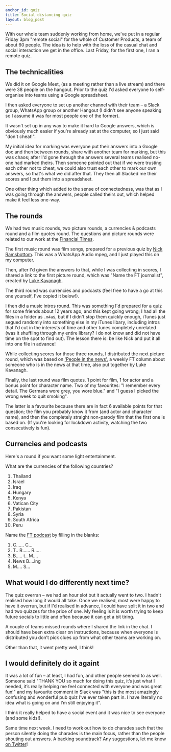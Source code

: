 ```yaml
---
anchor_id: quiz
title: Social distancing quiz
layout: blog_post
---
```


With our whole team suddenly working from home, we've put in a regular Friday 3pm "remote social" for the whole of Customer Products, a team of about 60 people. The idea is to help with the loss of the casual chat and social interaction we get in the office. Last Friday, for the first one, I ran a remote quiz.

## The technicalities

We did it on Google Meet, (as a meeting rather than a live stream) and there were 38 people on the hangout. Prior to the quiz I'd asked everyone to self-organise into teams using a Google spreadsheet.

I then asked everyone to set up another channel with their team – a Slack group, WhatsApp group or another Hangout (I didn't see anyone speaking so I assume it was for most people one of the former).

It wasn't set up in any way to make it hard to Google answers, which is obviously much easier if you're already sat at the computer, so I just said "don't cheat!".

My initial idea for marking was everyone put their answers into a Google doc and then between rounds, share with another team for marking, but this was chaos; after I'd gone through the answers several teams realised no-one had marked theirs. Then someone pointed out that if we were trusting each other not to cheat, we could also trust each other to mark our own answers, so that's what we did after that. They then all Slacked me their scores and I put them into a spreadsheet.

One other thing which added to the sense of connectedness, was that as I was going through the answers, people called theirs out, which helped make it feel less one-way.

## The rounds

We had two music rounds, two picture rounds, a currencies & podcasts round and a film quotes round. The questions and picture rounds were related to our work at the [Financial Times](https://www.ft.com/).

The first music round was film songs, prepared for a previous quiz by [Nick Ramsbottom](https://twitter.com/nickramsbottom). This was a WhatsApp Audio mpeg, and I just played this on my computer.

Then, after I'd given the answers to that, while I was collecting in scores, I shared a link to the first picture round, which was "Name the FT journalist", created by [Luke Kavanagh](http://ft.com/luke).

The third round was currencies and podcasts (feel free to have a go at this one yourself, I've copied it below!).

I then did a music intros round. This was something I'd prepared for a quiz for some friends about 12 years ago, and this kept going wrong; I had all the files in a folder as `.m4a`s, but if I didn't stop them quickly enough, iTunes just segued randomly into something else in my iTunes libary, including intros that I'd cut in the interests of time and other tunes completely unrelated (was it shuffling through my entire library? I do not know and did not have time on the spot to find out). The lesson there is: be like Nick and put it all into one file in advance!

While collecting scores for those three rounds, I distributed the next picture round, which was based on ['People in the news'](https://www.ft.com/columnists/person-in-the-news), a weekly FT column about someone who is in the news at that time, also put together by Luke Kavanagh.

Finally, the last round was film quotes. 1 point for film, 1 for actor and a bonus point for character name. Two of my favourites: "I remember every detail. The Germans wore grey, you wore blue." and "I guess I picked the wrong week to quit smoking".

The latter is a favourite because there are in fact 6 available points for that question; the film you probably know it from (and actor and character name), and then the completely straight non-parody film that the first one is based on. (If you're looking for lockdown activity, watching the two consecutively is fun).

## Currencies and podcasts

Here's a round if you want some light entertainment.

What are the currencies of the following countries?

1. Thailand
1. Israel
1. Iraq
1. Hungary
1. Kenya
1. Vatican City
1. Pakistan
1. Syria
1. South Africa
1. Peru

Name the [FT podcast](https://www.ft.com/podcasts) by filling in the blanks:

1. C...... C...
1. T.. R...... R.....
1. B..... t.. M....
1. News B....ing
1. M.... S...

## What would I do differently next time?

The quiz overran – we had an hour slot but it actually went to two. I hadn't realised how long it would all take. Once we realised, most were happy to have it overrun, but if I'd realised in advance, I could have split it in two and had two quizzes for the price of one. My feeling is it is worth trying to keep future socials to little and often because it can get a bit tiring.

A couple of teams missed rounds where I shared the link in the chat. I should have been extra clear on instructions, because when everyone is distributed you don’t pick clues up from what other teams are working on.

Other than that, it went pretty well, I think!

## I would definitely do it againt

It was a lot of fun – at least, I had fun, and other people seemed to as well. Someone said "THANK YOU so much for doing this quiz, it’s just what I needed, it’s really helping me feel connected with everyone and was great fun!" and my favourite comment in Slack was "this is the most amazingly confusing and wonderful pub quiz I’ve ever taken part in. I have literally no idea what is going on and I’m still enjoying it".

I think it really helped to have a social event and it was nice to see everyone (and some kids!).

Same time next week. I need to work out how to do charades such that the person silently doing the charades is the main focus, rather than the people shouting out answers. A backing soundtrack? Any suggestions, let me know [on Twitter](https://twitter.com/annashipman)!

